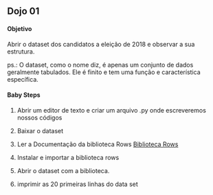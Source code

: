 ## Dojo 01

#### Objetivo

Abrir o dataset dos candidatos a eleição de 2018 e observar a sua estrutura.

ps.: 
O dataset, como o nome diz, é apenas um conjunto de dados geralmente tabulados. Ele é finito e tem uma função e característica específica.

#### Baby Steps

1. Abrir um editor de texto e criar um arquivo .py onde escreveremos nossos códigos

2. Baixar o dataset

3. Ler a Documentação da biblioteca Rows
[Biblioteca Rows](http://turicas.info/rows/ "Biblioteca rows")

4. Instalar e importar a biblioteca rows

5. Abrir o dataset com a biblioteca.

6. imprimir as 20 primeiras linhas do data set

